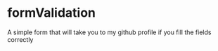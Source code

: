 # formValidation

A simple form that will take you to my github profile if you fill the fields correctly 
